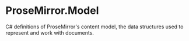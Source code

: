 # ProseMirror.Model
C# definitions of ProseMirror's content model, the data structures used to represent and work with documents.

